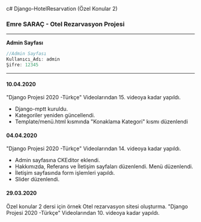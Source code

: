 c# Django-HotelResarvation (Özel Konular 2) 
### Emre SARAÇ - Otel Rezarvasyon Projesi 

---

**Admin Sayfası**
```javascript
//Admin Sayfası
Kullanıcı_Adı: admin
Şifre: 12345
```
---
#### 10.04.2020
"Django Projesi 2020 -Türkçe" Videolarından 15. videoya kadar yapıldı.
- Django-mptt kuruldu.
- Kategoriler yeniden güncellendi.
- Template/menü.html kısmında "Konaklama Kategori" kısmı düzenlendi 

#### 04.04.2020
"Django Projesi 2020 -Türkçe" Videolarından 14. videoya kadar yapıldı.
- Admin sayfasına CKEditor eklendi.
- Hakkımızda, Referans ve İletişim sayfaları düzenlendi. Menü düzenlendi.
- İletişim sayfasında form işlemleri yapıldı.
- Slider düzenlendi.

#### 29.03.2020
Özel konular 2 dersi için örnek Otel rezarvasyon sitesi oluşturma. 
"Django Projesi 2020 -Türkçe" Videolarından 10. videoya kadar yapıldı.

